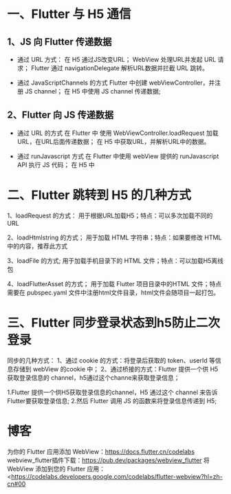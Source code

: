 # 一、Flutter 与 H5 通信

## 1、JS 向 Flutter 传递数据

  * 通过 URL 方式：
    在 H5 通过JS改变URL；
    WebView 处理URL并发起 URL 请求；
    Flutter 通过 navigationDelegate 解析URL数据并拦截 URL 跳转。
  
  * 通过 JavaScriptChannels 的方式
    Flutter 中创建 webViewController，并注册 JS channel；
    在 H5 中使用 JS channel 传递数据;


## 2、Flutter 向 JS 传递数据

  * 通过 URL 的方式
    在 Flutter 中 使用 WebViewController.loadRequest 加载URL，在URL后面传递数据；
    在 H5 中获取URL，并解析URL中的数据。

  * 通过 runJavascript 方式
    在 Flutter 中使用 webView 提供的 runJavascript API 执行 JS 代码；
    在 H5 中

# 二、Flutter 跳转到 H5 的几种方式
1、loadRequest 的方式：
    用于根据URL加载H5；特点：可以多次加载不同的URL

2、loadHtmlstring 的方式；
    用于加载 HTML 字符串；特点：如果要修改 HTML 中的内容，推荐此方式

3、loadFile 的方式;
    用于加载手机目录下的 HTML 文件；特点：可以加载H5离线包

4、loadFlutterAsset 的方式；
    用于加载 Flutter 项目目录中的HTML 文件；特点需要在 pubspec.yaml 文件中注册html文件目录，html文件会随项目一起打包。

# 三、Flutter 同步登录状态到h5防止二次登录
同步的几种方式：
1、通过 cookie 的方式：将登录后获取的 token、userId 等信息存储到 webView 的cookie 中；
2、通过桥接的方式：Flutter 提供一个供 H5 获取登录信息的 channel，h5通过这个channe来获取登录信息；

1.Flutter 提供一个供H5获取登录信息的channel，H5 通过这个 channel 来告诉 Flutter要获取登录信息;
2.然后 Flutter 调用 JS 的函数来将登录信息传递到 H5;


# 博客
为你的 Flutter 应用添加 WebView：<https://docs.flutter.cn/codelabs>
webview_flutter插件下载：<https://pub.dev/packages/webview_flutter>
将 WebView 添加到您的 Flutter 应用：<https://codelabs.developers.google.com/codelabs/flutter-webview?hl=zh-cn#00